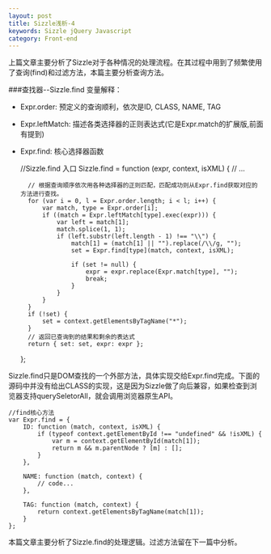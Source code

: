 ```yaml
---
layout: post
title: Sizzle浅析-4
keywords: Sizzle jQuery Javascript
category: Front-end
---
```


上篇文章主要分析了Sizzle对于各种情况的处理流程。在其过程中用到了频繁使用了查询(find)和过滤方法，本篇主要分析查询方法。

###查找器--Sizzle.find
变量解释：
- Expr.order: 预定义的查询顺利，依次是ID, CLASS, NAME, TAG
- Expr.leftMatch: 描述各类选择器的正则表达式(它是Expr.match的扩展版,前面有提到)
- Expr.find: 核心选择器函数

    //Sizzle.find 入口
    Sizzle.find = function (expr, context, isXML) {
        // ...

        // 根据查询顺序依次用各种选择器的正则匹配，匹配成功则从Expr.find获取对应的方法进行查找。
        for (var i = 0, l = Expr.order.length; i < l; i++) {
            var match, type = Expr.order[i];
            if ((match = Expr.leftMatch[type].exec(expr))) {
                var left = match[1];
                match.splice(1, 1);
                if (left.substr(left.length - 1) !== "\\") {
                    match[1] = (match[1] || "").replace(/\\/g, "");
                    set = Expr.find[type](match, context, isXML);

                    if (set != null) {
                        expr = expr.replace(Expr.match[type], "");
                        break;
                    }
                }
            }
        }
        if (!set) {
            set = context.getElementsByTagName("*");
        }
        // 返回已查询到的结果和剩余的表达式
        return { set: set, expr: expr };
    };

Sizzle.find只是DOM查找的一个外部方法，具体实现交给Expr.find完成。下面的源码中并没有给出CLASS的实现，这是因为Sizzle做了向后兼容，如果检查到浏览器支持querySeletorAll，就会调用浏览器原生API。

    //find核心方法
    var Expr.find = {
        ID: function (match, context, isXML) {
            if (typeof context.getElementById !== "undefined" && !isXML) {
                var m = context.getElementById(match[1]);
                return m && m.parentNode ? [m] : [];
            }
        },

        NAME: function (match, context) {
            // code...
        },

        TAG: function (match, context) {
            return context.getElementsByTagName(match[1]);
        }
    };

本篇文章主要分析了Sizzle.find的处理逻辑。过滤方法留在下一篇中分析。
